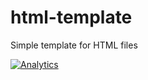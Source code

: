 # html-template
Simple template for HTML files

[![Analytics](https://ga-beacon.appspot.com/UA-54543878-3/robertsv/html-template)]()
